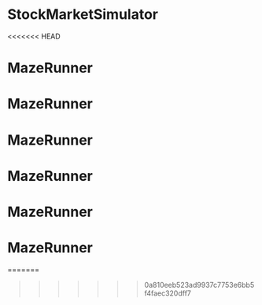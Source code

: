 # StockMarketSimulator
<<<<<<< HEAD
# MazeRunner
# MazeRunner
# MazeRunner
# MazeRunner
# MazeRunner
# MazeRunner
=======

>>>>>>> 0a810eeb523ad9937c7753e6bb5f4faec320dff7
